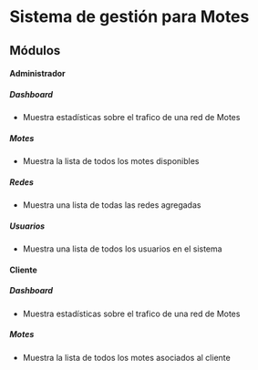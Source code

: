 # Sistema de gestión para Motes
## Módulos

#### Administrador
##### Dashboard
  * Muestra estadísticas sobre el trafico de una red de Motes
##### Motes
 * Muestra la lista de todos los motes disponibles
##### Redes
  * Muestra una lista de todas las redes agregadas
##### Usuarios
  * Muestra una lista de todos los usuarios en el sistema

#### Cliente
##### Dashboard
  * Muestra estadísticas sobre el trafico de una red de Motes
##### Motes
 * Muestra la lista de todos los motes asociados al cliente
